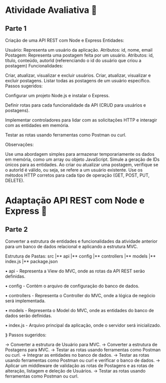 # Atividade Avaliativa 📍

## Parte 1

Criação de uma API REST com Node e Express
Entidades:

Usuário: Representa um usuário da aplicação.
Atributos: id, nome, email
Postagem: Representa uma postagem feita por um usuário.
Atributos: id, título, conteúdo, autorId (referenciando o id do usuário que criou a postagem)
Funcionalidades:

Criar, atualizar, visualizar e excluir usuários.
Criar, atualizar, visualizar e excluir postagens.
Listar todas as postagens de um usuário específico.
Passos sugeridos:

Configurar um projeto Node.js e instalar o Express.

Definir rotas para cada funcionalidade da API (CRUD para usuários e postagens).

Implementar controladores para lidar com as solicitações HTTP e interagir com as entidades em memória.

Testar as rotas usando ferramentas como Postman ou curl.

Observações:

Use uma abordagem simples para armazenar temporariamente os dados em memória, como um array ou objeto JavaScript.
Simule a geração de IDs únicos para as entidades.
Ao criar ou atualizar uma postagem, verifique se o autorId é válido, ou seja, se refere a um usuário existente.
Use os métodos HTTP corretos para cada tipo de operação (GET, POST, PUT, DELETE).

# Adaptação API REST com Node e Express 📍

## Parte 2

Converter a estrutura de entidades e funcionalidades da atividade anterior para um banco de dados relacional e aplicando a estrutura MVC.

Estrutura de Pastas:
src |** api |** config |** controllers |** models |** index.js |** package.json

• api - Representa a View do MVC, onde as rotas da API REST serão definidas.

• config - Contém o arquivo de configuração do banco de dados.

• controllers - Representa o Controller do MVC, onde a lógica de negócio será implementada.

• models - Representa o Model do MVC, onde as entidades do banco de dados serão definidas.

• index.js - Arquivo principal da aplicação, onde o servidor será inicializado.

⟫ Passos sugeridos:

→ Converter a estrutura de Usuário para MVC.
→ Converter a estrutura de Postagens para MVC.
→ Testar as rotas usando ferramentas como Postman ou curl.
→ Integrar as entidades no banco de dados.
→ Testar as rotas usando ferramentas como Postman ou curl e verificar o banco de dados.
→ Aplicar um middleware de validação as rotas de Postagens e as rotas de alteração, listagem e deleção de Usuários.
→ Testar as rotas usando ferramentas como Postman ou curl.
